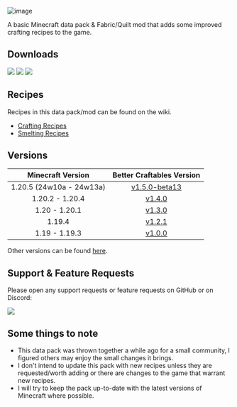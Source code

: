 ![image](https://i.imgur.com/U3EpT4a.png)

A basic Minecraft data pack & Fabric/Quilt mod that adds some improved crafting recipes to the game.

## Downloads

[![](https://img.shields.io/modrinth/dt/BLG002oq?label=Modrinth&style=for-the-badge&color=00AF5C&logo=modrinth)](https://modrinth.com/datapack/better-craftables/)
[![](https://img.shields.io/github/downloads/TheClassic36/Better-Craftables/total?label=GitHub&style=for-the-badge&color=181717&logo=github)](https://github.com/TheClassic36/Better-Craftables/releases)
[![](https://img.shields.io/spiget/downloads/108728?label=SpigotMC&style=for-the-badge&color=ED8106&logo=spigotmc)](https://www.spigotmc.org/resources/better-craftables.108728/)

## Recipes

Recipes in this data pack/mod can be found on the wiki.

* [Crafting Recipes](https://github.com/TheClassic36/Better-Craftables/wiki/Crafting-Recipes)
* [Smelting Recipes](https://github.com/TheClassic36/Better-Craftables/wiki/Smelting-Recipes)

## Versions

| Minecraft Version | Better Craftables Version |
| :--: | :--: |
| 1.20.5 (24w10a - 24w13a) |  [v1.5.0-beta13](https://github.com/TheClassic36/Better-Craftables/releases/tag/v1.5.0-beta13) |
| 1.20.2 - 1.20.4 | [v1.4.0](https://github.com/TheClassic36/Better-Craftables/releases/tag/v1.4.0) |
| 1.20 - 1.20.1 | [v1.3.0](https://github.com/TheClassic36/Better-Craftables/releases/tag/v1.3.0) |
| 1.19.4 | [v1.2.1](https://github.com/TheClassic36/Better-Craftables/releases/tag/v1.2.1) |
| 1.19 - 1.19.3 | [v1.0.0](https://github.com/TheClassic36/Better-Craftables/releases/tag/v1.0.0) |

Other versions can be found [here](https://github.com/TheClassic36/Better-Craftables/wiki/Versions).

## Support & Feature Requests
Please open any support requests or feature requests on GitHub or on Discord:

[![](https://img.shields.io/discord/1107084025442607206?label=Discord&style=for-the-badge&color=5865F2&logo=discord)](https://discord.gg/vZJSDjPcmu)

## Some things to note
* This data pack was thrown together a while ago for a small community, I figured others may enjoy the small changes it brings.
* I don't intend to update this pack with new recipes unless they are requested/worth adding or there are changes to the game that warrant new recipes.
* I will try to keep the pack up-to-date with the latest versions of Minecraft where possible.
